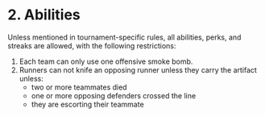# 2. Abilities

Unless mentioned in tournament-specific rules, all abilities, perks, and streaks are allowed, with the following restrictions:

1. Each team can only use one offensive smoke bomb.
2. Runners can not knife an opposing runner unless they carry the artifact unless:
   * two or more teammates died
   * one or more opposing defenders crossed the line
   * they are escorting their teammate
